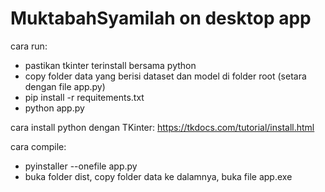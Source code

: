# MuktabahSyamilah on desktop app

cara run:
- pastikan tkinter terinstall bersama python
- copy folder data yang berisi dataset dan model di folder root (setara dengan file app.py)
- pip install -r requitements.txt
- python app.py

cara install python dengan TKinter:
https://tkdocs.com/tutorial/install.html

cara compile:
- pyinstaller --onefile app.py
- buka folder dist, copy folder data ke dalamnya, buka file app.exe